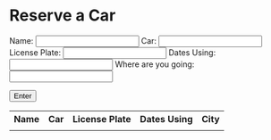 # Reserve a Car
Name: <input type="text" name="name" id="names">
Car: <input type="text" name="activity" id="activity">
License Plate: <input type="text" name="description" id="license">
Dates Using: <input type="text" name="description" id="description">
Where are you going:<input type="text" name="going" id="going">

<script>
    function display() {
        document.getElementById("nameDisplay").innerHTML = names.value;
        document.getElementById("activityDisplay").innerHTML = activity.value;
        document.getElementById("licDisplay").innerHTML = license.value;
        document.getElementById("descDisplay").innerHTML = description.value;
        document.getElementById("goinDisplay").innerHTML = description.value;
    }
    const url

    function carlists{

        var cars = ["Honda Civic", "Honda Lamborghini", "Toyota", "Honda Odyssey", "Tesla Model S","Tesla Model X", "Tesla Model 3", "Tesla Model Y", "Porche", "Volkswagen"];

        var license_plates = ["7WFV926","NSC709","6LVA210","64758P2","CT2K3A","55827T","JSX8090","8EPJ872","5NLF823","7ZDU842"];

        var booked = [
            [-1,-1,-1,-1,-1];
            [-1,-1,-1,-1,-1];
            [-1,-1,-1,-1,-1];
            [-1,-1,-1,-1,-1];
            [-1,-1,-1,-1,-1];
            [-1,-1,-1,-1,-1];
            [-1,-1,-1,-1,-1];
            [-1,-1,-1,-1,-1];
            [-1,-1,-1,-1,-1];
            [-1,-1,-1,-1,-1];
        ];

<<form>

    <input type="car">
    <input type="license plate">

</form>>

<button type="button">Book a Reservation!</button>

    }
</script>



<button onclick="display()">Enter</button>
<table id="table">
    <tr>
        <th>Name</th>
        <th>Car</th>
        <th>License Plate</th>
        <th>Dates Using</th>
        <th>City</th>
    </tr>
    <tr>
        <td id="nameDisplay"></td>
        <td id="activityDisplay"></td>
        <td id="licDisplay"></td>
        <td id="descDisplay"></td>
        <td id="goinDisplay"></td>

